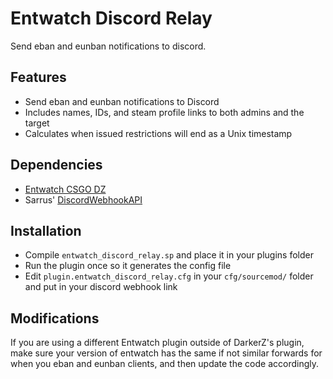 # Entwatch Discord Relay

Send eban and eunban notifications to discord.

## Features

- Send eban and eunban notifications to Discord
- Includes names, IDs, and steam profile links to both admins and the target
- Calculates when issued restrictions will end as a Unix timestamp

## Dependencies

- [Entwatch CSGO DZ](https://github.com/darkerz7/CSGO-Plugins/tree/master/EntWatch_DZ)
- Sarrus' [DiscordWebhookAPI](https://github.com/Sarrus1/DiscordWebhookAPI)

## Installation

- Compile `entwatch_discord_relay.sp` and place it in your plugins folder
- Run the plugin once so it generates the config file
- Edit `plugin.entwatch_discord_relay.cfg` in your `cfg/sourcemod/` folder and put in your discord webhook link

## Modifications

If you are using a different Entwatch plugin outside of DarkerZ's plugin, make sure your version of entwatch has the same if not similar forwards for when you eban and eunban clients, and then update the code accordingly.
